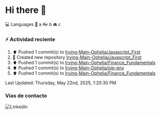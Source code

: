 # Hi there 👋

:computer: Languages
:pencil: a
:eyeglasses: b
:oncoming_automobile: c

### :zap: Actividad reciente
<!--RECENT_ACTIVITY:start-->
1. ⬆️ Pushed 1 commit(s) to [Irving-Main-Ophelia/Javascript_First](https://github.com/Irving-Main-Ophelia/Javascript_First)<br>
2. 📔 Created new repository [Irving-Main-Ophelia/Javascript_First](https://github.com/Irving-Main-Ophelia/Javascript_First)<br>
3. ⬆️ Pushed 1 commit(s) to [Irving-Main-Ophelia/Finance_Fundamentals](https://github.com/Irving-Main-Ophelia/Finance_Fundamentals)<br>
4. ⬆️ Pushed 1 commit(s) to [Irving-Main-Ophelia/pip-env](https://github.com/Irving-Main-Ophelia/pip-env)<br>
5. ⬆️ Pushed 1 commit(s) to [Irving-Main-Ophelia/Finance_Fundamentals](https://github.com/Irving-Main-Ophelia/Finance_Fundamentals)<br>
<!--RECENT_ACTIVITY:end-->
<!--RECENT_ACTIVITY:last_update-->
Last Updated: Thursday, May 22nd, 2025, 1:20:30 PM
<!--RECENT_ACTIVITY:last_update_end-->

### Vías de contacto

![LinkedIn](https://www.linkedin.com/in/irving-hernández-226846205/)
